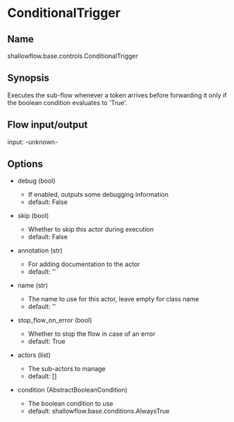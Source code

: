 # ConditionalTrigger

## Name
shallowflow.base.controls.ConditionalTrigger

## Synopsis
Executes the sub-flow whenever a token arrives before forwarding it only if the boolean condition evaluates to 'True'.

## Flow input/output
input: -unknown-

## Options
* debug (bool)

  * If enabled, outputs some debugging information
  * default: False

* skip (bool)

  * Whether to skip this actor during execution
  * default: False

* annotation (str)

  * For adding documentation to the actor
  * default: ''

* name (str)

  * The name to use for this actor, leave empty for class name
  * default: ''

* stop_flow_on_error (bool)

  * Whether to stop the flow in case of an error
  * default: True

* actors (list)

  * The sub-actors to manage
  * default: []

* condition (AbstractBooleanCondition)

  * The boolean condition to use
  * default: shallowflow.base.conditions.AlwaysTrue

